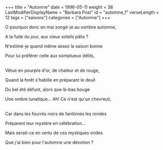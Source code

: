 +++
title = "Automne"
date = 1996-05-11
weight = 38
LastModifierDisplayName = "Barbara Post"
id = "automne_1"
verseLength = 12
tags = ["saisons"]
categories = ["Automne"]
+++

O pourquoi donc en mai songé-je au sombre automne,

A la fuite du jour, aux vieux soleils pâlis ?

N'estimé-je quand même assez la saison bonne

Pour lui préférer celle aux somptueux délits,

 \
Vêtue en pourpre d'or, de chaleur et de rouge,

Quand la forêt s'habille en préparant le deuil

Du bel été défunt, alors que là-bas bouge

Une ombre lunatique... Ah! Ce n'est qu'un chevreuil,

 \
Car dans les fourrés noirs de fantômes les rondes

Préparent leur mystère en célébration...

Mais serait-ce en vertu de ces mystiques ondes

Que j'ai bien pour l'automne une dévotion ?
